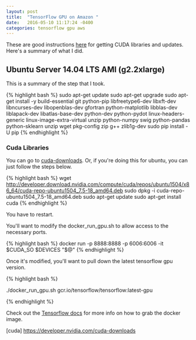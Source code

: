 ```yaml
---
layout: post
title:  "TensorFlow GPU on Amazon "
date:   2016-05-10 11:17:24 -0400
categories: tensorflow gpu aws
---
```

These are good instructions [here](http://ramhiser.com/2016/01/05/installing-tensorflow-on-an-aws-ec2-instance-with-gpu-support/)
for getting CUDA libraries and updates.  Here's a summary of what I did.

## Ubuntu Server 14.04 LTS AMI (g2.2xlarge)

This is a summary of the step that I took.

{% highlight bash %}
sudo apt-get update
sudo apt-get upgrade
sudo apt-get install -y build-essential git python-pip libfreetype6-dev libxft-dev libncurses-dev libopenblas-dev gfortran python-matplotlib libblas-dev liblapack-dev libatlas-base-dev python-dev python-pydot linux-headers-generic linux-image-extra-virtual unzip python-numpy swig python-pandas python-sklearn unzip wget pkg-config zip g++ zlib1g-dev
sudo pip install -U pip
{% endhighlight %}

### Cuda Libraries

You can go to  [cuda-downloads](https://developer.nvidia.com/cuda-downloads).  Or,
if you're doing this for ubuntu, you can just follow the
steps below.


{% highlight bash %}
wget http://developer.download.nvidia.com/compute/cuda/repos/ubuntu1504/x86_64/cuda-repo-ubuntu1504_7.5-18_amd64.deb
sudo dpkg -i cuda-repo-ubuntu1504_7.5-18_amd64.deb
sudo apt-get update
sudo apt-get install cuda
{% endhighlight %}

You have to restart.





You'll want to modify the docker_run_gpu.sh to allow access to the necessary 
ports.

{% highlight bash %}
docker run -p 8888:8888 -p 6006:6006     -it $CUDA_SO $DEVICES "$@"
{% endhighlight %}


Once it's modified, you'll want to pull down the latest tensorflow gpu version.

{% highlight bash %}

./docker_run_gpu.sh gcr.io/tensorflow/tensorflow:latest-gpu

{% endhighlight %}

Check out the [Tensorflow docs][install-docs] for more info on how to grab the docker image.

[install-docs]: https://www.tensorflow.org/versions/r0.8/get_started/os_setup.html#docker-installation
[jekyll-gh]:   https://github.com/jekyll/jekyll
[jekyll-talk]: https://talk.jekyllrb.com/
[cuda] https://developer.nvidia.com/cuda-downloads


